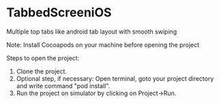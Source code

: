 # TabbedScreeniOS
Multiple top tabs like android tab layout with smooth swiping

Note: Install Cocoapods on your machine before opening the project

Steps to open the project:

1. Clone the project.
2. Optional step, if necessary: Open terminal, goto your project directory and write command "pod install".
3. Run the project on simulator by clicking on Project->Run.
